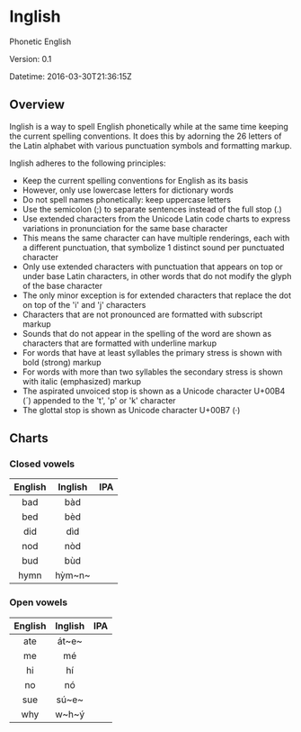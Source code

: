 # Inglish

Phonetic English

Version: 0.1

Datetime: 2016-03-30T21:36:15Z

## Overview

Inglish is a way to spell English phonetically while at the same time keeping the current spelling conventions. It does this by adorning the 26 letters of the Latin alphabet with various punctuation symbols and formatting markup.

Inglish adheres to the following principles:
- Keep the current spelling conventions for English as its basis
- However, only use lowercase letters for dictionary words
- Do not spell names phonetically: keep uppercase letters
- Use the semicolon (;) to separate sentences instead of the full stop (.)
- Use extended characters from the Unicode Latin code charts to express variations in pronunciation for the same base character
- This means the same character can have multiple renderings, each with a different punctuation, that symbolize 1 distinct sound per punctuated character
- Only use extended characters with punctuation that appears on top or under base Latin characters, in other words that do not modify the glyph of the base character
- The only minor exception is for extended characters that replace the dot on top of the 'i' and 'j' characters
- Characters that are not pronounced are formatted with subscript markup
- Sounds that do not appear in the spelling of the word are shown as characters that are formatted with underline markup
- For words that have at least syllables the primary stress is shown with bold (strong) markup
- For words with more than two syllables the secondary stress is shown with italic (emphasized) markup
- The aspirated unvoiced stop is shown as a Unicode character U+00B4 (&#x00B4;) appended to the 't', 'p' or 'k' character
- The glottal stop is shown as Unicode character U+00B7 (&#x00B7;)

## Charts

### Closed vowels
|English|Inglish|IPA|
|:-----:|:-----:|:-:|
|bad|b&#x00E0;d||
|bed|b&#x00E8;d||
|did|d&#x00EC;d||
|nod|n&#x00F2;d||
|bud|b&#x00F9;d||
|hymn|h&#x1EF3;m~n~||

### Open vowels
|English|Inglish|IPA|
|:-----:|:-----:|:-:|
|ate|&#x00E1;t~e~||
|me|m&#x00E9;||
|hi|h&#x00ED;||
|no|n&#x00F3;||
|sue|s&#x00FA;~e~||
|why|w~h~&#x00FD;||

